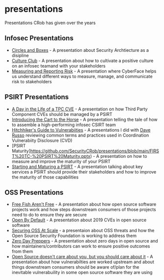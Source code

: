 # presentations
Presentations CRob has given over the years


## Infosec Presentations
- [Circles and Boxes](https://github.com/SecurityCRob/presentations/blob/main/Circles%20%26%20Boxes.odp) - A presentation about Security Archtiecture as a disipline
- [Culture Club](https://github.com/SecurityCRob/presentations/blob/main/Culture%20Club.pptx) - A presentation about how to cultivate a positive culture on an infosec teamand with your stakeholders
- [Measuring and Reporting Risk](https://github.com/SecurityCRob/presentations/blob/main/Measuring%20and%20Reporting%20Risk2.pptx) - A presentation where CyberFace helps us understand different ways to measure, manage, and communicate risk to stakeholders
## PSIRT Presentations
- [A Day in the Life of a TPC CVE](https://github.com/SecurityCRob/presentations/blob/main/Day%20in%20the%20Life%20of%20a%20TPC%20Vuln2.pdf) - A presentation on how Third Party Component CVEs should be managed by a PSIRT
- [Introducing the Cart to the Horse](https://github.com/SecurityCRob/presentations/blob/main/Introducing%20the%20Cart%20to%20the%20Horse-2-0.pptx) - A presentation telling the tale of how to assemble a high-performing infosec CSIRT team
- [Hitchhiker's Guide to Vulnerabiities](https://github.com/SecurityCRob/presentations/blob/main/Copy%20of%20Hitchhiker's%20Guide%20to%20SecVulns.pptx) - A presentations I did with [Dave Russo](https://github.com/rh-drusso) reviewing common terms and practices used in Coordination Vulnerabiity Disclosure (CVD)
- [PSIRT Maturity]https://github.com/SecurityCRob/presentations/blob/main/FIRST%20TC-%20PSIRT%20Maturity.pptx) - A presentation on how to measure and improve the maturity of your PSIRT
- [Starting and Maturing a PSIRT](https://github.com/SecurityCRob/presentations/blob/main/StartingaPSIRT-Mar17FIRSTTC%20(1).pptx) - A presentation talking about key services a PSIRT should provide their stakeholders and how to improve the maturity of those capabilities
## OSS Presentations
- [Free Fish Aren't Free](https://github.com/SecurityCRob/presentations/blob/main/Free%20Fish%20Aren't%20Free.pdf) - A presentation about how open source software projects work and how steps downstream consumers of those projects need to do to ensure they are secure
- [Open By Default](https://github.com/SecurityCRob/presentations/blob/main/FIRST%20TC%20-%20Open%20By%20Default.pptx) - A presentation about 2019 CVEs in open source software
- [Securing OSS At Scale](https://github.com/SecurityCRob/presentations/blob/main/OSSNA-Securing%20at%20scale.pptx) - a presentaion about OSS threats and how the Open Source Security Foundation is working to address them
- [Zero Day Preppers](https://github.com/SecurityCRob/presentations/blob/main/ZeroDay%20Preppers.pdf) - A presentation about zero days in open source and how maintainers/contributors can work to ensure positive outcomes from them
- [Open Source doesn't care about you, but you should care about it](https://github.com/SecurityCRob/presentations/blob/main/CLE-ISS22-%20OSS%20Does%20Not%20Care%20About%20You.pdf) - A presentation about how vulnerabilties are worked upstream and about things downstream consumers should be aware of/plan for the inevitable vulnerabuility in some open source software they are using
